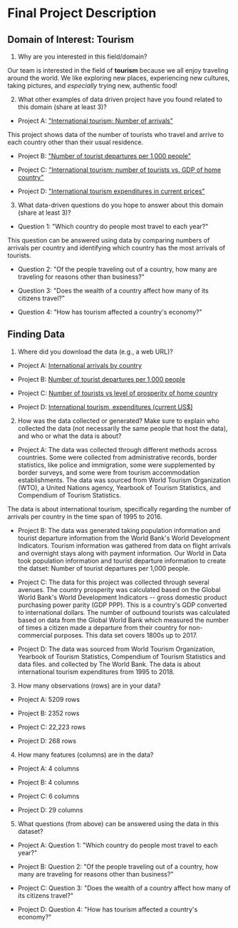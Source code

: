 # Final Project Description

## Domain of Interest: Tourism
1.  Why are you interested in this field/domain?

  Our team is interested in the field of **tourism** because we all enjoy traveling around the world. We like exploring new places, experiencing new cultures, taking pictures, and *especially* trying new, authentic food!

2.  What other examples of data driven project have you found related to this domain (share at least 3)?

  * Project A:  ["International tourism: Number of arrivals"](https://ourworldindata.org/grapher/international-tourism-number-of-arrivals?tab=chart)

  This project shows data of the number of tourists who travel and arrive to each country other than their usual residence.

  * Project B:  ["Number of tourist departures per 1,000 people"](https://ourworldindata.org/tourism#all-charts-preview)

  * Project C:  ["International tourism: number of tourists vs. GDP of home country"](https://ourworldindata.org/grapher/number-of-tourists-outbound-vs-level-of-prosperity-of-the-home-country?tab=chart)

  * Project D:  ["International tourism expenditures in current prices"](https://knoema.com/atlas/maps/Tourism-expenditures)


3. What data-driven questions do you hope to answer about this domain (share at least 3)?

  * Question 1: "Which country do people most travel to each year?"

  This question can be answered using data by comparing numbers of arrivals per country and identifying which country has the most arrivals of tourists.

  * Question 2: "Of the people traveling out of a country, how many are traveling for reasons other than business?"

  * Question 3: "Does the wealth of a country affect how many of its citizens travel?"

  * Question 4: "How has tourism affected a country's economy?"

## Finding Data
1. Where did you download the data (e.g., a web URL)?

  * Project A:  [International arrivals by country](https://ourworldindata.org/grapher/international-tourism-number-of-arrivals)

  * Project B:  [Number of tourist departures per 1,000 people](https://ourworldindata.org/tourism#all-charts-preview)

  * Project C:  [Number of tourists vs level of prosperity of home country](https://ourworldindata.org/grapher/number-of-tourists-outbound-vs-level-of-prosperity-of-the-home-country)

  * Project D:  [International tourism, expenditures (current US$)](https://data.worldbank.org/indicator/ST.INT.XPND.CD)

2. How was the data collected or generated? Make sure to explain who collected the data (not necessarily the same people that host the data), and who or what the data is about?

  * Project A:  The data was collected through different methods across countries. Some were collected from administrative records, border statistics, like police and immigration, some were supplemented by border surveys, and some were from tourism accommodation establishments. The data was sourced from World Tourism Organization (WTO), a United Nations agency, Yearbook of Tourism Statistics, and Compendium of Tourism Statistics.

  The data is about international tourism, specifically regarding the number of arrivals per country in the time span of 1995 to 2016.

  * Project B: The data was generated taking population information and tourist departure information from the World Bank's World Development Indicators. Tourism information was gathered from data on flight arrivals and overnight stays along with payment information. Our World in Data took population information and tourist departure information to create the datset: Number of tourist departures per 1,000 people.

  * Project C:  The data for this project was collected through several avenues. The country prosperity was calculated based on the Global World Bank's World Development Indicators -- gross domestic product purchasing power parity (GDP PPP). This is a country's GDP converted to international dollars. The number of outbound tourists was calculated based on data from the Global World Bank which measured the number of times a citizen made a departure from their country for non-commercial purposes. This data set covers 1800s up to 2017.

  * Project D:  The data was sourced from World Tourism Organization, Yearbook of Tourism Statistics, Compendium of Tourism Statistics and data files. and collected by The World Bank. The data is about international tourism expenditures from 1995 to 2018.

3. How many observations (rows) are in your data?

  * Project A:  5209 rows

  * Project B:  2352 rows

  * Project C:  22,223 rows

  * Project D:  268 rows

4. How many features (columns) are in the data?

  * Project A:  4 columns

  * Project B:  4 columns

  * Project C:  6 columns

  * Project D:  29 columns

5. What questions (from above) can be answered using the data in this dataset?

  * Project A: Question 1: "Which country do people most travel to each year?"

  * Project B:  Question 2: "Of the people traveling out of a country, how many are traveling for reasons other than business?"

  * Project C: Question 3: "Does the wealth of a country affect how many of its citizens travel?"

  * Project D: Question 4: "How has tourism affected a country's economy?"

